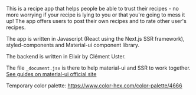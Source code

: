 This is a recipe app that helps people be able to trust their recipes - no more worrying if your recipe is lying to you or that you're going to mess it up! The app offers users to post their own recipes and to rate other user's recipes.

The app is written in Javascript (React using the Next.js SSR framework), styled-components and Material-ui component library.

The backend is written in Elixir by Clément Uster.

The file `_document.jsx` is there to help material-ui and SSR to work together. [See guides on material-ui official site](https://material-ui.com/guides/server-rendering/)

Temporary color palette: https://www.color-hex.com/color-palette/4666

